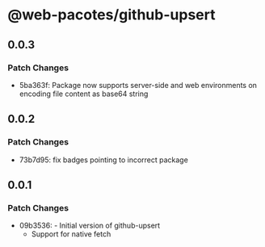 # @web-pacotes/github-upsert

## 0.0.3

### Patch Changes

- 5ba363f: Package now supports server-side and web environments on encoding file content as base64 string

## 0.0.2

### Patch Changes

- 73b7d95: fix badges pointing to incorrect package

## 0.0.1

### Patch Changes

- 09b3536: - Initial version of github-upsert
  - Support for native fetch
